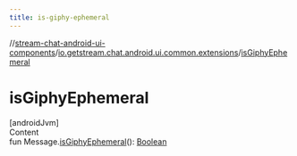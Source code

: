 ```yaml
---
title: is-giphy-ephemeral
---
```

//[stream-chat-android-ui-components](../../index.md)/[io.getstream.chat.android.ui.common.extensions](index.md)/[isGiphyEphemeral](isGiphyEphemeral.md)



# isGiphyEphemeral  
[androidJvm]  
Content  
fun Message.[isGiphyEphemeral](isGiphyEphemeral.md)(): [Boolean](https://kotlinlang.org/api/latest/jvm/stdlib/kotlin/-boolean/index.html)  



